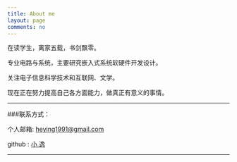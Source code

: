 ```yaml
---
title: About me
layout: page
comments: no
---
```


在读学生，离家五载，书剑飘零。

专业电路与系统，主要研究嵌入式系统软硬件开发设计。

关注电子信息科学技术和互联网、文学。

现在正在努力提高自己各方面能力，做真正有意义的事情。


----

###联系方式：        

个人邮箱: [heying1991@gmail.com](heying1991@gmail.com)	 

github  : [小 逸](https://github.com/huangtuzhi)        

----

